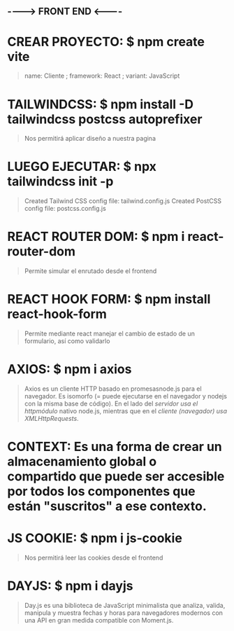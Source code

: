## ----> FRONT END <---- ##

# CREAR PROYECTO: $ npm create vite 
> name: Cliente ; framework: React   ; variant: JavaScript

# TAILWINDCSS: $ npm install -D tailwindcss postcss autoprefixer 
> Nos permitirá aplicar diseño a nuestra pagina

# LUEGO EJECUTAR: $ npx tailwindcss init -p
> Created Tailwind CSS config file: tailwind.config.js
Created PostCSS config file: postcss.config.js

# REACT ROUTER DOM: $ npm i react-router-dom
> Permite simular el enrutado desde el frontend

# REACT HOOK FORM: $ npm install react-hook-form
> Permite mediante react manejar el cambio de estado de un formulario, así como validarlo

# AXIOS: $ npm i axios
> Axios es un cliente HTTP basado en promesasnode.js para el navegador. Es isomorfo (= puede ejecutarse en el navegador y nodejs con la misma base de código). En el lado del *servidor usa el httpmódulo* nativo node.js, mientras que en el *cliente (navegador) usa XMLHttpRequests*.

# CONTEXT: Es una forma de crear un almacenamiento global o compartido que puede ser accesible por todos los componentes que están "suscritos" a ese contexto.

# JS COOKIE: $ npm i js-cookie
> Nos permitirá leer las cookies desde el frontend

# DAYJS: $ npm i dayjs
> Day.js es una biblioteca de JavaScript minimalista que analiza, valida, manipula y muestra fechas y horas para navegadores modernos con una API en gran medida compatible con Moment.js.